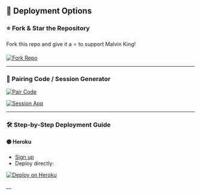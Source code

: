 ## 🚀 Deployment Options

### ⭐ Fork & Star the Repository
Fork this repo and give it a ⭐ to support Malvin King!

[![Fork Repo](https://img.shields.io/badge/Github-Fork%20Repo-red?style=for-the-badge&logo=Github)](https://github.com/paka235/DEVIL-TECH-MD/fork)

---

### 🔌 Pairing Code / Session Generator

[![Pair Code](https://img.shields.io/badge/Whatsapp-Pair%20Code-green?style=for-the-badge&logo=Whatsapp)](https://devil-tech-md-pair-web-286aaeee0bf3.herokuapp.com/pair)

[![Session App](https://img.shields.io/badge/Session%20App-000000?style=for-the-badge&logo=react&logoColor=white)](https://devil-tech-md-pair-web-286aaeee0bf3.herokuapp.com/)

---

### 🛠 Step-by-Step Deployment Guide

#### 🟣 Heroku
- [Sign up](https://signup.heroku.com/)
- Deploy directly:

[![Deploy on Heroku](https://img.shields.io/badge/-DEPLOY-purple?style=for-the-badge&logo=heroku&logoColor=white)](https://dashboard.heroku.com/new?template=https://github.com/paka235/DEVIL-TECH-MD)

__